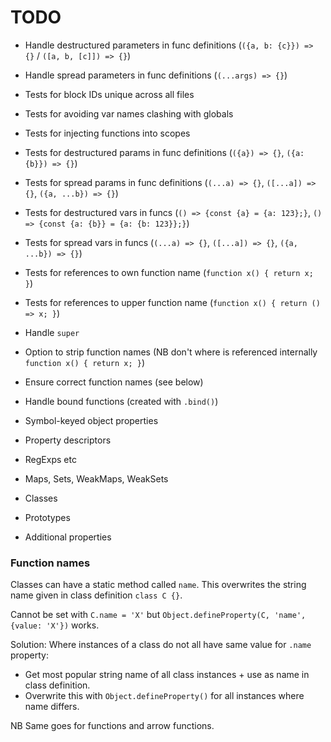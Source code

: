 # TODO

* Handle destructured parameters in func definitions (`({a, b: {c}}) => {}` / `([a, b, [c]]) => {}`)
* Handle spread parameters in func definitions (`(...args) => {}`)

* Tests for block IDs unique across all files
* Tests for avoiding var names clashing with globals
* Tests for injecting functions into scopes
* Tests for destructured params in func definitions (`({a}) => {}`, `({a: {b}}) => {}`)
* Tests for spread params in func definitions (`(...a) => {}`, `([...a]) => {}`, `({a, ...b}) => {}`)
* Tests for destructured vars in funcs (`() => {const {a} = {a: 123};}`, `() => {const {a: {b}} = {a: {b: 123}};}`)
* Tests for spread vars in funcs (`(...a) => {}`, `([...a]) => {}`, `({a, ...b}) => {}`)
* Tests for references to own function name (`function x() { return x; }`)
* Tests for references to upper function name (`function x() { return () => x; }`)

* Handle `super`
* Option to strip function names (NB don't where is referenced internally `function x() { return x; }`)
* Ensure correct function names (see below)
* Handle bound functions (created with `.bind()`)

* Symbol-keyed object properties
* Property descriptors
* RegExps etc
* Maps, Sets, WeakMaps, WeakSets
* Classes
* Prototypes
* Additional properties

### Function names

Classes can have a static method called `name`. This overwrites the string name given in class definition `class C {}`.

Cannot be set with `C.name = 'X'` but `Object.defineProperty(C, 'name', {value: 'X'})` works.

Solution: Where instances of a class do not all have same value for `.name` property:

* Get most popular string name of all class instances + use as name in class definition.
* Overwrite this with `Object.defineProperty()` for all instances where name differs.

NB Same goes for functions and arrow functions.
